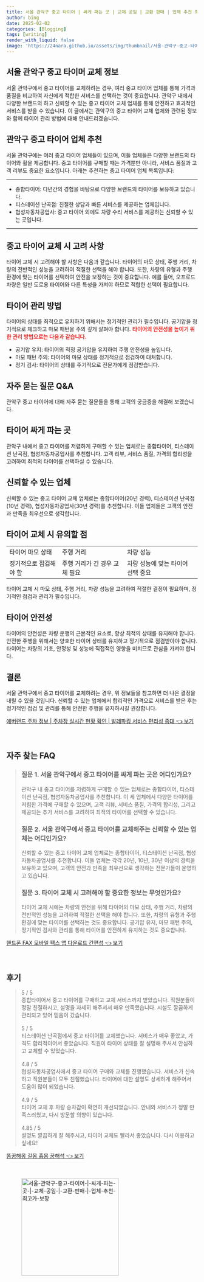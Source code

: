 ```yaml
---
title: 서울 관악구 중고 타이어 | 싸게 파는 곳 | 교체 공임 | 교환 판매 | 업체 추천 최고가 보장
author: bing
date: 2025-02-02
categories: [Blogging]
tags: [writing]
render_with_liquid: false
image: 'https://24nara.github.io/assets/img/thumbnail/서울-관악구-중고-타이어-|-싸게-파는-곳-|-교체-공임-|-교환-판매-|-업체-추천-최고가-보장.webp'
---
```



<h2 id='중고 타이어 교체 정보'>서울 관악구 중고 타이머 교체 정보</h2>

<p>서울 관악구에서 중고 타이어를 교체하려는 경우, 여러 중고 타이어 업체를 통해 가격과 품질을 비교하여 자신에게 적합한 서비스를 선택하는 것이 중요합니다. 관악구 내에서 다양한 브랜드의 하고 신뢰할 수 있는 중고 타이어 교체 업체를 통해 안전하고 효과적인 서비스를 받을 수 있습니다. 이 글에서는 관악구의 중고 타이어 교체 업체와 관련된 정보와 함께 타이어 관리 방법에 대해 안내드리겠습니다.</p>

<h2 id='관악구 중고 타이어 업체'>관악구 중고 타이어 업체 추천</h2>

<p>서울 관악구에는 여러 중고 타이어 업체들이 있으며, 이들 업체들은 다양한 브랜드의 타이어와 휠을 제공합니다. 중고 타이어를 구매할 때는 가격뿐만 아니라, 서비스 품질과 고객 리뷰도 중요한 요소입니다. 아래는 추천하는 중고 타이어 업체 목록입니다:</p>

<hr />

<ul>
    <li>종합타이어: 다년간의 경험을 바탕으로 다양한 브랜드의 타이어를 보유하고 있습니다.</li>
    <li>티스테이션 난곡점: 친절한 상담과 빠른 서비스를 제공하는 업체입니다.</li>
    <li>협성자동차공업사: 중고 타이어 외에도 차량 수리 서비스를 제공하는 신뢰할 수 있는 곳입니다.</li>
</ul>

<hr />

<h2 id='중고 타이어 교체 시 고려 사항'>중고 타이어 교체 시 고려 사항</h2>

<p>타이어 교체 시 고려해야 할 사항은 다음과 같습니다. 타이어의 마모 상태, 주행 거리, 차량의 전반적인 성능을 고려하여 적절한 선택을 해야 합니다. 또한, 차량의 유형과 주행 환경에 맞는 타이어를 선택하여 안전을 보장하는 것이 중요합니다. 예를 들어, 오프로드 차량은 일반 도로용 타이어와 다른 특성을 가져야 하므로 적합한 선택이 필요합니다.</p>

<h2 id='타이어 관리 방법'>타이어 관리 방법</h2>

<p>타이어의 상태를 최적으로 유지하기 위해서는 정기적인 관리가 필수입니다. 공기압을 정기적으로 체크하고 마모 패턴을 주의 깊게 살펴야 합니다. <b><span style="color: #ee2323;">타이어의 안전성을 높이기 위한 관리 방법으로는 다음과 같습니다.</span></b></p>

<ul>
    <li>공기압 유지: 타이어의 적정 공기압을 유지하여 주행 안전성을 높입니다.</li>
    <li>마모 패턴 주의: 타이어의 마모 상태를 정기적으로 점검하여 대처합니다.</li>
    <li>정기 검사: 타이어의 상태를 주기적으로 전문가에게 점검받습니다.</li>
</ul>

<h2 id='자주 묻는 질문'>자주 묻는 질문 Q&A</h2>

<p>관악구 중고 타이어에 대해 자주 묻는 질문들을 통해 고객의 궁금증을 해결해 보겠습니다.</p>

<h2 id='타이어 싸게 파는 곳'>타이어 싸게 파는 곳</h2>

<p>관악구 내에서 중고 타이어를 저렴하게 구매할 수 있는 업체로는 종합타이어, 티스테이션 난곡점, 협성자동차공업사를 추천합니다. 고객 리뷰, 서비스 품질, 가격의 합리성을 고려하여 최적의 타이어를 선택하실 수 있습니다.</p>

<h2 id='신뢰할 수 있는 업체'>신뢰할 수 있는 업체</h2>

<p>신뢰할 수 있는 중고 타이어 교체 업체로는 종합타이어(20년 경력), 티스테이션 난곡점(10년 경력), 협성자동차공업사(30년 경력)를 추천합니다. 이들 업체들은 고객의 안전과 만족을 최우선으로 생각합니다.</p>

<h2 id='타이어 교체 시 정보'>타이어 교체 시 유의할 점</h2>

<table>
    <tr>
        <td>타이어 마모 상태</td>
        <td>주행 거리</td>
        <td>차량 성능</td>
    </tr>
    <tr>
        <td>정기적으로 점검해야 함</td>
        <td>주행 거리가 긴 경우 교체 필요</td>
        <td>차량 성능에 맞는 타이어 선택 중요</td>
    </tr>
</table>

<p>타이어 교체 시 마모 상태, 주행 거리, 차량 성능을 고려하여 적절한 결정이 필요하며, 정기적인 점검과 관리가 필수입니다.</p>

<h2 id='타이어 안전성'>타이어 안전성</h2>

<p>타이어의 안전성은 차량 운행의 근본적인 요소로, 항상 최적의 상태를 유지해야 합니다. 안전한 주행을 위해서는 양호한 타이어 상태를 유지하고 정기적으로 점검받아야 합니다. 타이어는 차량의 기초, 안정성 및 성능에 직접적인 영향을 미치므로 관심을 가져야 합니다.</p>

<h2 id='결론'>결론</h2>

<p>서울 관악구에서 중고 타이어를 교체하려는 경우, 위 정보들을 참고하면 더 나은 결정을 내릴 수 있을 것입니다. 신뢰할 수 있는 업체에서 합리적인 가격으로 서비스를 받은 후는 정기적인 점검 및 관리를 통해 안전한 주행을 유지하시길 권장합니다.</p>


<p><a class="click-button" title="에버랜드 주차 정보 | 주차장 실시간 현황 확인 | 발레파킹 서비스 편리성 증대" href="https://24nara.github.io/posts/%EC%97%90%EB%B2%84%EB%9E%9C%EB%93%9C-%EC%A3%BC%EC%B0%A8-%EC%A0%95%EB%B3%B4-%EC%A3%BC%EC%B0%A8%EC%9E%A5-%EC%8B%A4%EC%8B%9C%EA%B0%84-%ED%98%84%ED%99%A9-%ED%99%95%EC%9D%B8-%EB%B0%9C%EB%A0%88%ED%8C%8C%ED%82%B9-%EC%84%9C%EB%B9%84%EC%8A%A4-%ED%8E%B8%EB%A6%AC%EC%84%B1-%EC%A6%9D%EB%8C%80/" rel="dofollow">에버랜드 주차 정보 | 주차장 실시간 현황 확인 | 발레파킹 서비스 편리성 증대 👈 보기</a></p><br>
<h2 id='자주_찾는_FAQ'>자주 찾는 FAQ</h2>
<div itemscope="" itemtype="https://schema.org/FAQPage">
<blockquote>
<div itemscope="" itemprop="mainEntity" itemtype="https://schema.org/Question">
<h3 itemprop="name">질문 1. 서울 관악구에서 중고 타이어를 싸게 파는 곳은 어디인가요?</h3>
<div itemscope="" itemprop="acceptedAnswer" itemtype="https://schema.org/Answer">
<span itemprop="text">
<p>관악구 내 중고 타이어를 저렴하게 구매할 수 있는 업체로는 종합타이어, 티스테이션 난곡점, 협성자동차공업사를 추천합니다. 이 세 업체에서 다양한 타이어를 저렴한 가격에 구매할 수 있으며, 고객 리뷰, 서비스 품질, 가격의 합리성, 그리고 제공되는 추가 서비스를 고려하여 최적의 타이어를 선택할 수 있습니다.</p>
</span>
</div>
</div>
<div itemscope="" itemprop="mainEntity" itemtype="https://schema.org/Question">
<h3 itemprop="name">질문 2. 서울 관악구에서 중고 타이어를 교체해주는 신뢰할 수 있는 업체는 어디인가요?</h3>
<div itemscope="" itemprop="acceptedAnswer" itemtype="https://schema.org/Answer">
<span itemprop="text">
<p>신뢰할 수 있는 중고 타이어 교체 업체로는 종합타이어, 티스테이션 난곡점, 협성자동차공업사를 추천합니다. 이들 업체는 각각 20년, 10년, 30년 이상의 경력을 보유하고 있으며, 고객의 안전과 만족을 최우선으로 생각하는 전문가들이 운영하고 있습니다.</p>
</span>
</div>
</div>
<div itemscope="" itemprop="mainEntity" itemtype="https://schema.org/Question">
<h3 itemprop="name">질문 3. 타이어 교체 시 고려해야 할 중요한 정보는 무엇인가요?</h3>
<div itemscope="" itemprop="acceptedAnswer" itemtype="https://schema.org/Answer">
<span itemprop="text">
<p>타이어 교체 시에는 차량의 안전을 위해 타이어의 마모 상태, 주행 거리, 차량의 전반적인 성능을 고려하여 적절한 선택을 해야 합니다. 또한, 차량의 유형과 주행 환경에 맞는 타이어를 선택하는 것도 중요합니다. 공기압 유지, 마모 패턴 주의, 정기적인 검사와 관리를 통해 타이어를 안전하게 유지하는 것도 중요합니다.</p>
</span>
</div>
</div>
</blockquote>
</div>
<p><a class="click-button" title="핸드폰 FAX 모바일 팩스 앱 다운로드 간편성" href="https://24nara.github.io/posts/%ED%95%B8%EB%93%9C%ED%8F%B0-FAX-%EB%AA%A8%EB%B0%94%EC%9D%BC-%ED%8C%A9%EC%8A%A4-%EC%95%B1-%EB%8B%A4%EC%9A%B4%EB%A1%9C%EB%93%9C-%EA%B0%84%ED%8E%B8%EC%84%B1/" rel="dofollow">핸드폰 FAX 모바일 팩스 앱 다운로드 간편성 👈 보기</a></p><br>
<h2 id='후기'>후기</h2>
<div itemscope itemtype="https://schema.org/Product">
  <blockquote>
  <div itemprop="review" itemscope itemtype="https://schema.org/Review">
      <div itemprop="reviewRating" itemscope itemtype="https://schema.org/Rating"> <span itemprop="ratingValue">5</span> / <span itemprop="bestRating">5</span> </div>
      <span itemprop="reviewBody">종합타이어서 중고 타이어를 구매하고 교체 서비스까지 받았습니다. 직원분들이 정말 친절하시고, 설명을 자세히 해주셔서 매우 만족했습니다. 시설도 깔끔하게 관리되고 있어 믿음이 갔습니다.</span>
  </div>
  <br>
  <div itemprop="review" itemscope itemtype="https://schema.org/Review">
      <div itemprop="reviewRating" itemscope itemtype="https://schema.org/Rating"> <span itemprop="ratingValue">5</span> / <span itemprop="bestRating">5</span> </div>
      <span itemprop="reviewBody">티스테이션 난곡점에서 중고 타이어를 교체했습니다. 서비스가 매우 좋았고, 가격도 합리적이어서 좋았습니다. 직원이 타이어 상태를 잘 설명해 주셔서 안심하고 교체할 수 있었습니다.</span>
  </div>
  <br>
  <div itemprop="review" itemscope itemtype="https://schema.org/Review">
      <div itemprop="reviewRating" itemscope itemtype="https://schema.org/Rating"> <span itemprop="ratingValue">4.8</span> / <span itemprop="bestRating">5</span> </div>
      <span itemprop="reviewBody">협성자동차공업사에서 중고 타이어 구매와 교체를 진행했습니다. 서비스가 신속하고 직원분들이 모두 친절했습니다. 타이어에 대한 설명도 상세하게 해주어서 도움이 많이 되었습니다.</span>
  </div>
  <br>
  <div itemprop="review" itemscope itemtype="https://schema.org/Review">
      <div itemprop="reviewRating" itemscope itemtype="https://schema.org/Rating"> <span itemprop="ratingValue">4.9</span> / <span itemprop="bestRating">5</span> </div>
      <span itemprop="reviewBody">타이어 교체 후 차량 승차감이 확연히 개선되었습니다. 안내와 서비스가 정말 만족스러웠고, 다시 방문할 의향이 있습니다.</span>
  </div>
  <br>
  <div itemprop="review" itemscope itemtype="https://schema.org/Review">
      <div itemprop="reviewRating" itemscope itemtype="https://schema.org/Rating"> <span itemprop="ratingValue">4.85</span> / <span itemprop="bestRating">5</span> </div>
      <span itemprop="reviewBody">설명도 깔끔하게 잘 해주시고, 타이어 교체도 빨라서 좋았습니다. 다시 이용하고 싶네요!</span>
  </div>
  </blockquote>
</div>
<p><a class="click-button" title="똥꿈해몽 길몽 흉몽 꿈해석" href="https://24nara.github.io/posts/%EB%98%A5%EA%BF%88%ED%95%B4%EB%AA%BD-%EA%B8%B8%EB%AA%BD-%ED%9D%89%EB%AA%BD-%EA%BF%88%ED%95%B4%EC%84%9D/" rel="dofollow">똥꿈해몽 길몽 흉몽 꿈해석 👈 보기</a></p><br>
<figure class="image"><img src="https://24nara.github.io/assets/img/thumbnail/서울-관악구-중고-타이어-|-싸게-파는-곳-|-교체-공임-|-교환-판매-|-업체-추천-최고가-보장.webp" alt="서울-관악구-중고-타이어-|-싸게-파는-곳-|-교체-공임-|-교환-판매-|-업체-추천-최고가-보장" width="256" height="256"></figure>